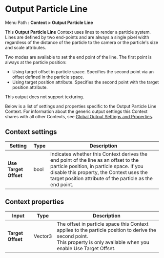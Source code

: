 # Output Particle Line

Menu Path : **Context > Output Particle Line**

This **Output Particle Line** Context uses lines to render a particle system. Lines are defined by two end-points and are always a single pixel width regardless of the distance of the particle to the camera or the particle's size and scale attributes.

Two modes are available to set the end point of the line. The first point is always at the particle position:

*   Using target offset in particle space. Specifies the second point via an offset defined in the particle space.
*   Using target position attribute. Specifies the second point with the target position attribute.

This output does not support texturing.

Below is a list of settings and properties specific to the Output Particle Line Context. For information about the generic output settings this Context shares with all other Contexts, see [Global Output Settings and Properties](Context-OutputSharedSettings.md).


## Context settings

| Setting | Type | Description |
| ------- | ---- | ----------- |
|**Use Target Offset**|bool|Indicates whether this Context derives the end point of the line as an offset to the particle position, in particle space. If you disable this property, the Context uses the target position attribute of the particle as the end point.|

## Context properties

| Input | Type | Description |
| ----- | ---- | ----------- |
|**Target Offset**|Vector3|The offset in particle space this Context applies to the particle position to derive the second point.<br/>This property is only available when you enable Use Target Offset.|
